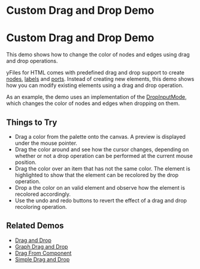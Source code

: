 <!--
 //////////////////////////////////////////////////////////////////////////////
 // @license
 // This file is part of yFiles for HTML 2.6.
 // Use is subject to license terms.
 //
 // Copyright (c) 2000-2023 by yWorks GmbH, Vor dem Kreuzberg 28,
 // 72070 Tuebingen, Germany. All rights reserved.
 //
 //////////////////////////////////////////////////////////////////////////////
-->
# Custom Drag and Drop Demo

# Custom Drag and Drop Demo

This demo shows how to change the color of nodes and edges using drag and drop operations.

yFiles for HTML comes with predefined drag and drop support to create [nodes](https://docs.yworks.com/yfileshtml/#/api/NodeDropInputMode), [labels](https://docs.yworks.com/yfileshtml/#/api/LabelDropInputMode) and [ports](https://docs.yworks.com/yfileshtml/#/api/PortDropInputMode). Instead of creating new elements, this demo shows how you can modify existing elements using a drag and drop operation.

As an example, the demo uses an implementation of the [DropInputMode](https://docs.yworks.com/yfileshtml/#/api/DropInputMode), which changes the color of nodes and edges when dropping on them.

## Things to Try

- Drag a color from the palette onto the canvas. A preview is displayed under the mouse pointer.
- Drag the color around and see how the cursor changes, depending on whether or not a drop operation can be performed at the current mouse position.
- Drag the color over an item that has not the same color. The element is highlighted to show that the element can be recolored by the drop operation.
- Drop a the color on an valid element and observe how the element is recolored accordingly.
- Use the undo and redo buttons to revert the effect of a drag and drop recoloring operation.

## Related Demos

- [Drag and Drop](../draganddrop)
- [Graph Drag and Drop](../graph-drag-and-drop)
- [Drag From Component](../drag-from-component)
- [Simple Drag and Drop](../../application-features/drag-and-drop)
